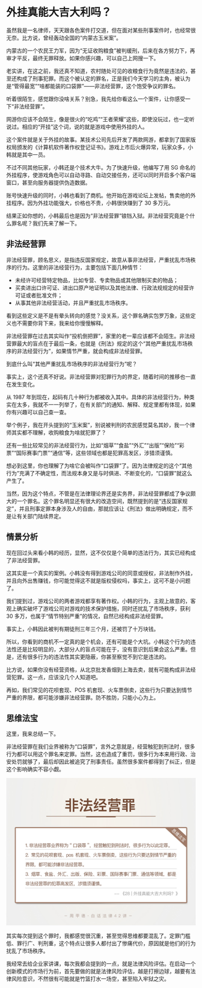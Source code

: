 

# 外挂真能大吉大利吗？

虽然我是一名律师，天天跟各色案件打交道，但在面对某些刑事案件时，也经常很无奈。比方说，曾经轰动全国的“内蒙古玉米案”。

内蒙古的一个农民王力军，因为“无证收购粮食”被判缓刑，后来在各方努力下，再审才平反，最终无罪释放。如果你感兴趣，可以自己上网搜一下。

老实讲，在这之前，我还真不知道，农村随处可见的收粮食行为竟然是违法的，甚至还构成了刑事犯罪。而这个被认定的罪名，正是我们今天学习的主角，被认为是“管得最宽”“啥都能装的口袋罪”——非法经营罪，这个饱受争议的罪名。

听着很陌生，感觉跟你没啥关系？别急，我先给你看这么一个案件，让你感受一下“非法经营罪”。

网游你应该不会陌生，像是很火的“吃鸡”“王者荣耀”这些，即使没玩过，也一定听说过。相应的“开挂”这个词，说的就是游戏中使用外挂的人。

这个案件就是关于外挂的故事。某技术公司先后开发了两款网游，都拿到了国家版权局颁发的《计算机软件著作权登记证书》。游戏上市后火爆异常，玩家众多，小韩就是其中一员。

不过不同其他玩家，小韩还是个技术大牛。为了快速升级，他编写了用 SG 命名的外挂程序，使游戏角色可以自动寻路、自动交接任务，还可以同时开启多个客户端窗口，甚至向服务器提供伪造数据。

账号快速升级的同时，小韩也看到了商机。他开始在游戏论坛上发帖，售卖他的外挂程序。因为外挂功能强大，价格也不贵，小韩很快赚到了 30 多万元。

结果正如你想的，小韩最后也是因为“非法经营罪”锒铛入狱。非法经营究竟是个什么罪名呢？我们先来了解一下。





## 非法经营罪

非法经营罪，顾名思义，是指违反国家规定，故意从事非法经营，严重扰乱市场秩序的行为。这里的非法经营行为，主要包括下面几种情节：

- 未经许可经营特定物品，比如专营、专卖物品或其他限制买卖的物品；
- 买卖进出口许可证、进出口原产地证明以及其他法律、行政法规规定的经营许可证或者批准文件；
- 从事其他非法经营活动，并且严重扰乱市场秩序。

看到这些定义是不是有晕头转向的感觉？没关系，这个罪名确实包罗万象，这些定义也不需要你背下来，我来给你慢慢解释。

非法经营罪在过去其实叫作“投机倒把罪”，家里的老一辈应该都不会陌生。非法经营罪最大的盲点在于最后一条，也就是《刑法》规定的这个“其他严重扰乱市场秩序的非法经营行为”，如果情节严重，就会构成非法经营罪。

到底什么叫“其他严重扰乱市场秩序的非法经营行为”呢？

事实上，这个还真不好说。非法经营罪对犯罪行为的界定，随着时间的推移也一直在发生变化。

从 1987 年到现在，起码有几十种行为都被收入其中。具体的非法经营行为，种类实在太多，我就不一一列举了，在有关部门的通知、解释、规定里都有体现，如果你有兴趣可以自己查一查。

举个例子，我在开头提到的“玉米案”，别说被判刑的农民感觉莫名其妙，我一个律师其实都不理解，收购粮食为啥就犯罪了？

还有一些比较常见的非法经营行为，比如“烟草”“食盐”“外汇”“出版”“保险”“彩票”“国际赛事门票”“通信”等，这些领域也都是犯罪高发区，涉猎须谨慎。

想必到这里，你也理解了为啥它会被叫作“口袋罪”了。因为法律规定的这个“其他行为”充满了不确定性，而法规本身又是与时俱进、不断变化的，“口袋罪”就这么产生了。

当然，因为这个特点，不管是在法律理论界还是实务界，非法经营罪都成了争议颇大的一个罪名。这个罪名明显还有很大的改造空间，既然提到的是“违反国家规定”，并且刑事定罪本身涉及人的自由，那就应该让《刑法》做出明确规定，而不是让有关部门陆续界定。





## 情景分析

现在回过头来看小韩的经历，显然，这不仅仅是个简单的违法行为，其实已经构成了非法经营罪。

这其实是一个真实的案例。小韩没有得到游戏公司的同意或授权，非法制作外挂，并且向外出售赚钱，你可能觉得这不就是版权侵权吗，事实上，这可不是小问题了。

我们提到过，游戏公司的两者游戏都享有著作权。小韩的行为，主观上故意的，客观上确实破坏了游戏公司对游戏的技术保护措施，同时还扰乱了市场秩序，获利 30 多万，也属于“情节特别严重”的情况，自然已经构成非法经营罪。

事实上，小韩因此被判有期徒刑三年三个月，还被罚了十万块钱。

所以，你看到的商机不一定真的是个机会，还有可能是个大坑。小韩这个行为的违法性还是比较明显的，大部分人的盲点可能在于，没有意识到后果会这么严重。但是，还有很多行为的违法性其实更隐蔽，你甚至察觉不到它是违法的。

比方说，如果你没有经营资格，从北京批发香烟到上海去卖，就有可能构成非法经营犯罪。这一点，应该没几个人知道吧。

再如，我们常见的花呗套现、POS 机套现、火车票倒卖，这些行为只要达到情节严重的界限，都可能涉嫌非法经营罪。防不胜防，只能小心为上。





## 思维法宝

这里，我来总结一下。

非法经营罪在我们业界被称为“口袋罪”，言外之意就是，经营触犯到刑法时，很多行为都可以用这个罪名来定罪。当然，这也造成了重罚，很多行为本来用行政、治安处罚就够了，最后却因此被追究了刑事责任。虽然很多案件都得到了纠正，但是这个影响确实不容小觑。

![7-01](assets/7-01.jpg)



其实每次提到这个罪时，我都感觉很沉重，甚至觉得思维都要混乱了。定罪门槛低、罪行广、判刑重，这个特点让很多人都付出了惨痛代价，原因就是他们的行为扰乱了市场秩序。

我经常去给企业家讲课，每次我都会提到的一点，就是法律风险评估。在启动一个创新模式的市场行为前，首先要做的就是法律风险评估，越是打擦边球，越要有法律风险意识，不然很有可能就是竹篮打水一场空，甚至陷入牢狱之灾。




































































































































































































































